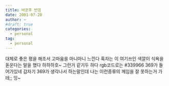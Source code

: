 ```yaml
---
title: 바꾼후 반응
date: 2001-07-28
author: ~
#draft: true
categories:
  - personal
tag:
  - personal
---
```




대체로 좋은 평을 해조서 고마움을 마니마니 느낀다
혹자는 이 여기쓰인 색깔이 식욕을 돋운다는 말을 했다
하하하호~
그런거 같기두 하다
rgb코드로는 #339966
369가 들어가있네
갑자기 369가 생각나서 하는말인데 나는 이런종류의 께임을 잘 못하는거 가테;;
잉~


 






